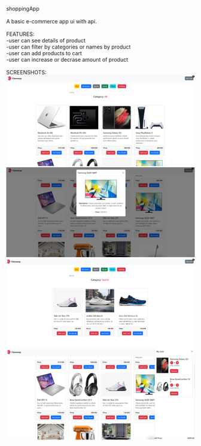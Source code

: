 shoppingApp
<br>
<br>
A basic e-commerce app ui with api.
<br>
<br>
FEATURES: <br>
-user can see details of product <br>
-user can filter by categories or names by product
<br>
-user can add products to cart <br>
-user can increase or decrase amount of product <br>
<br>
SCREENSHOTS:
![](./assets/main.png)
![](./assets/detailModal.png)
![](./assets/categoryFilter.png)
![](./assets/card.png)
